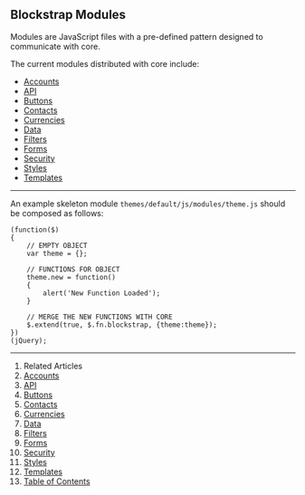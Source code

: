 ## Blockstrap Modules

Modules are JavaScript files with a pre-defined pattern designed to communicate with core.

The current modules distributed with core include:

* [Accounts](accounts/)
* [API](api/)
* [Buttons](buttons/)
* [Contacts](contacts/)
* [Currencies](currencies/)
* [Data](data/)
* [Filters](filters/)
* [Forms](forms/)
* [Security](security/)
* [Styles](styles/)
* [Templates](templates/)

--------------------------------------------------------------------------------

An example skeleton module `themes/default/js/modules/theme.js` should be composed as follows:

<!--pre-javascript-->
```
(function($) 
{
    // EMPTY OBJECT
    var theme = {};
    
    // FUNCTIONS FOR OBJECT
    theme.new = function()
    {
        alert('New Function Loaded');
    }
    
    // MERGE THE NEW FUNCTIONS WITH CORE
    $.extend(true, $.fn.blockstrap, {theme:theme});
})
(jQuery);
```

--------------------------------------------------------------------------------

1. Related Articles
2. [Accounts](accounts/)
3. [API](api/)
4. [Buttons](buttons/)
5. [Contacts](contacts/)
6. [Currencies](currencies/)
7. [Data](data/)
8. [Filters](filters/)
9. [Forms](forms/)
10. [Security](security/)
11. [Styles](styles/)
12. [Templates](templates/)
13. [Table of Contents](../../)
